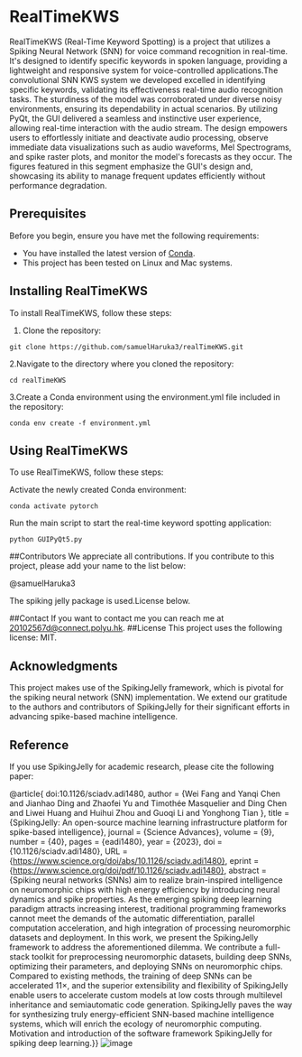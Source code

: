 
# RealTimeKWS

RealTimeKWS (Real-Time Keyword Spotting) is a project that utilizes a Spiking Neural Network (SNN) for voice command recognition in real-time. It's designed to identify specific keywords in spoken language, providing a lightweight and responsive system for voice-controlled applications.The convolutional SNN KWS system we developed excelled in identifying specific keywords, validating its effectiveness real-time audio recognition tasks. The sturdiness of the model was corroborated under diverse noisy environments, ensuring its dependability in actual scenarios. By utilizing PyQt, the GUI delivered a seamless and instinctive user experience, allowing real-time interaction with the audio stream. The design empowers users to effortlessly initiate and deactivate audio processing, observe immediate data visualizations such as audio waveforms, Mel Spectrograms, and spike raster plots, and monitor the model's forecasts as they occur. The figures featured in this segment emphasize the GUI's design and, showcasing its ability to manage frequent updates efficiently without performance degradation.

## Prerequisites

Before you begin, ensure you have met the following requirements:

- You have installed the latest version of [Conda](https://docs.conda.io/projects/conda/en/latest/user-guide/install/).
- This project has been tested on Linux and Mac systems.

## Installing RealTimeKWS

To install RealTimeKWS, follow these steps:

1. Clone the repository:
```
git clone https://github.com/samuelHaruka3/realTimeKWS.git
```
2.Navigate to the directory where you cloned the repository:
```
cd realTimeKWS
```
3.Create a Conda environment using the environment.yml file included in the repository:
```
conda env create -f environment.yml
```
## Using RealTimeKWS
To use RealTimeKWS, follow these steps:

Activate the newly created Conda environment:
```
conda activate pytorch
```
Run the main script to start the real-time keyword spotting application:
```
python GUIPyQt5.py
```

##Contributors
We appreciate all contributions. If you contribute to this project, please add your name to the list below:

@samuelHaruka3

The spiking jelly package is used.License below.

##Contact
If you want to contact me you can reach me at <20102567d@connect.polyu.hk>.
##License
This project uses the following license: MIT.

## Acknowledgments

This project makes use of the SpikingJelly framework, which is pivotal for the spiking neural network (SNN) implementation. We extend our gratitude to the authors and contributors of SpikingJelly for their significant efforts in advancing spike-based machine intelligence.

## Reference

If you use SpikingJelly for academic research, please cite the following paper:

@article{
doi:10.1126/sciadv.adi1480,
author = {Wei Fang  and Yanqi Chen  and Jianhao Ding  and Zhaofei Yu  and Timothée Masquelier  and Ding Chen  and Liwei Huang  and Huihui Zhou  and Guoqi Li  and Yonghong Tian },
title = {SpikingJelly: An open-source machine learning infrastructure platform for spike-based intelligence},
journal = {Science Advances},
volume = {9},
number = {40},
pages = {eadi1480},
year = {2023},
doi = {10.1126/sciadv.adi1480},
URL = {https://www.science.org/doi/abs/10.1126/sciadv.adi1480},
eprint = {https://www.science.org/doi/pdf/10.1126/sciadv.adi1480},
abstract = {Spiking neural networks (SNNs) aim to realize brain-inspired intelligence on neuromorphic chips with high energy efficiency by introducing neural dynamics and spike properties. As the emerging spiking deep learning paradigm attracts increasing interest, traditional programming frameworks cannot meet the demands of the automatic differentiation, parallel computation acceleration, and high integration of processing neuromorphic datasets and deployment. In this work, we present the SpikingJelly framework to address the aforementioned dilemma. We contribute a full-stack toolkit for preprocessing neuromorphic datasets, building deep SNNs, optimizing their parameters, and deploying SNNs on neuromorphic chips. Compared to existing methods, the training of deep SNNs can be accelerated 11×, and the superior extensibility and flexibility of SpikingJelly enable users to accelerate custom models at low costs through multilevel inheritance and semiautomatic code generation. SpikingJelly paves the way for synthesizing truly energy-efficient SNN-based machine intelligence systems, which will enrich the ecology of neuromorphic computing. Motivation and introduction of the software framework SpikingJelly for spiking deep learning.}}
![image](https://github.com/samuelHaruka3/realTimeKWS/assets/166841910/5726eadf-cf48-4d80-98bd-a10ed48d6279)

